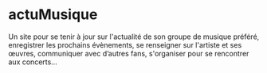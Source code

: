 # actuMusique
Un site pour se tenir à jour sur l'actualité de son groupe de musique préféré, enregistrer les prochains évènements, se renseigner sur l'artiste et ses œuvres, communiquer avec d’autres fans, s'organiser pour se rencontrer aux concerts…
